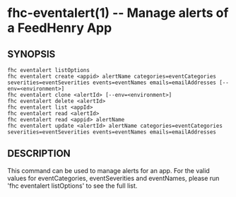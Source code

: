 fhc-eventalert(1) -- Manage alerts of a FeedHenry App
===================================================================

## SYNOPSIS

    fhc eventalert listOptions
    fhc eventalert create <appid> alertName categories=eventCategories severities=eventSeverities events=eventNames emails=emailAddresses [--env=<environment>]
    fhc eventalert clone <alertId> [--env=<environment>]
    fhc eventalert delete <alertId>
    fhc eventalert list <appId>
    fhc eventalert read <alertId>
    fhc eventalert read <appid> alertName
    fhc eventalert update <alertId> alertName categories=eventCategories severities=eventSeverities events=eventNames emails=emailAddresses

## DESCRIPTION

This command can be used to manage alerts for an app. For the valid values for eventCategories, eventSeverities and eventNames, please run 'fhc eventalert listOptions' to see the full list.
